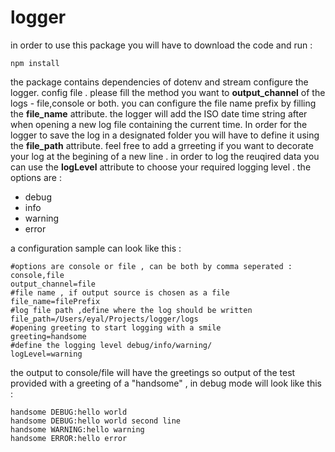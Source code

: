 # logger
in order to use this package you will have to download the code and run :

```
npm install

```

the package contains dependencies of dotenv and stream
configure the logger.
config file . please fill the method you want to **output_channel** of the logs - file,console or both. 
you can configure the file name prefix by filling the **file_name** attribute. the logger will add the ISO date time string after when opening a new log file containing the current time. 
In order for the logger to save the log in a designated folder you will have to define it using the **file_path** attribute.
feel free to add a grreeting if you want to decorate your log at the begining of a new line .
in order to log the reuqired data you can use the **logLevel** attribute to choose your required logging level . the options are :
- debug
- info
- warning
- error

a configuration sample can look like this :

```
#options are console or file , can be both by comma seperated : console,file
output_channel=file
#file name , if output source is chosen as a file
file_name=filePrefix
#log file path ,define where the log should be written
file_path=/Users/eyal/Projects/logger/logs
#opening greeting to start logging with a smile
greeting=handsome
#define the logging level debug/info/warning/
logLevel=warning
```

the output to console/file will have the greetings so output of the test provided with a greeting of a "handsome" , in debug mode will look like this :
```
handsome DEBUG:hello world
handsome DEBUG:hello world second line
handsome WARNING:hello warning
handsome ERROR:hello error

```
